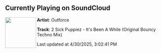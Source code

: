 ## Currently Playing on SoundCloud

[<img align="left" width="100" src="https://i1.sndcdn.com/artworks-CzPmsmqXSVnLsjTM-xHczeQ-t500x500.jpg">](https://soundcloud.com/outforce/2-sick-puppiez-its-been-a-while-original-bouncy-techno-mix?in=saxurn/sets/immaculate/)

**Artist**: Outforce 

**Track**: 2 Sick Puppiez - It's Been A While (Original Bouncy Techno Mix)

Last updated at 4/30/2025, 3:02:41 PM
